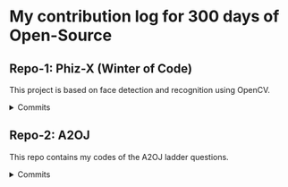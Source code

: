 # My contribution log for 300 days of Open-Source

## Repo-1: Phiz-X (Winter of Code)

This project is based on face detection and recognition using OpenCV.

<details>
  
  <summary>Commits </summary>
  
   Added [Face Detection using Viola-Jones Algorithm](https://github.com/yashrajsingh11/Phiz-X/commit/05d6468409e5f9531810922d5ed59769b6ee56c0)

   Added [Face Recognition using LBPH: Local Binary Patterns Histogram](https://github.com/yashrajsingh11/Phiz-X/commit/2b5078165cf8635e311cdcf0cb4ce8c32afbe2b0) 

   Added [Glasses Filter](https://github.com/yashrajsingh11/Phiz-X/commit/903621764859ba134962a74265c62ec84791fdab)

</details>

## Repo-2: A2OJ

This repo contains my codes of the A2OJ ladder questions.

<details>
  
  <summary>Commits </summary>
  
   Added [Young Physicist](https://github.com/yashrajsingh11/A2OJ/commit/eaea62443cfdbdf1ff227129cc6c36fec6f53ac0)

   Added [Beautiful Matrix](https://github.com/yashrajsingh11/A2OJ/commit/ad262bfd2c0415f6b22a4eaeb0d77e25d843c70e)
   
   Added [Queue At School](https://github.com/yashrajsingh11/A2OJ/commit/29e9d2c353721a5b0c02853899a34ec0c175b2a0)
   
   Added [Borze](https://github.com/yashrajsingh11/A2OJ/commit/05c8d4b567b0d90a13005f646bec16b2ebcc1d8e)
   
   Added [Beautiful Year](https://github.com/yashrajsingh11/A2OJ/commit/91e29588192694b9a9f77576dd87b4a1d89b5ccc)
   
   Added [Lights Out](https://github.com/yashrajsingh11/A2OJ/commit/cf8ab85ebf37e538eaf64f2c71a5eb0ded83896c)
   
   Added [Words](https://github.com/yashrajsingh11/A2OJ/commit/acbba60e65502ba7ecee406d5dc4b88ba679cc08)
   
   Added [Word Capitalization](https://github.com/yashrajsingh11/A2OJ/commit/9a4ae2816958def11a611bcf0db806b3de3390a8)
   
   Added [Nearly Lucky Number](https://github.com/yashrajsingh11/A2OJ/commit/cd660ff61f6296f12f865cad073c8214ba66ebbe)
   
   Added [Stones On The Table](https://github.com/yashrajsingh11/A2OJ/commit/b8e9e9d1828a56819f6b28a962943882a45cea0b)
   
   Added [Panoramix Prediction](https://github.com/yashrajsingh11/A2OJ/commit/ae2e9d544b824588321c8737740966aefa423e0a)

</details>

